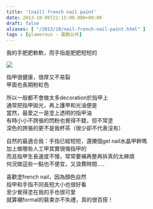 ```yaml
---
title: '[nail] french nail paint'
date: 2013-10-06T21:15:00.000+08:00
draft: false
aliases: [ "/2013/10/nail-french-nail-paint.html" ]
tags : [glamorous - 蛋臉以外]
---
```


我的手肥肥軟軟，而手指是肥肥短短的  

![](/images/frenchnail.jpg)

指甲很健康，很厚又不易裂  
甲面也長期粉紅色   
  
所以一般都不會做太多decoration於指甲上   
通常把指甲拋光，再上護甲和光油便是  
當然，最愛之一是塗上透明的指甲油  
有時小小不誇張的閃粉也覺得不錯，但不常塗   
深色的誇張的更不是我杯茶（很少卻不代表沒有）   
  
自然的最適合我：手指已經短短，還攪個gel nail水晶甲幹嗎    
加上做哪些人工甲其實很傷指甲的   
而且指甲生長速度不慢，常常要補再整再拆真的太麻煩   
何況做這些一點也不便宜，又浪費時間．．．  
  
喜歡塗french nail，因為顏色自然  
指甲和手指不同長短大小也很好看    
至少覺得塗在我的手也很可愛   
就算襯formal的裝束亦不失禮，真的很百搭！

